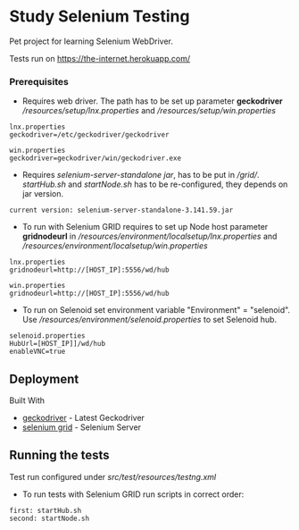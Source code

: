 # Study Selenium Testing

Pet project for learning Selenium WebDriver. 

Tests run on https://the-internet.herokuapp.com/

### Prerequisites

* Requires web driver. 
The path has to be set up parameter **geckodriver** 
_/resources/setup/lnx.properties_ and _/resources/setup/win.properties_
```
lnx.properties 
geckodriver=/etc/geckodriver/geckodriver

win.properties
geckodriver=geckodriver/win/geckodriver.exe
```

* Requires _selenium-server-standalone jar_, has to be put in _/grid/_. 
_startHub.sh_ and _startNode.sh_ has to be re-configured, they depends on jar version.

```
current version: selenium-server-standalone-3.141.59.jar
```

* To run with Selenium GRID requires to set up Node host parameter **gridnodeurl**
in _/resources/environment/localsetup/lnx.properties_ and _/resources/environment/localsetup/win.properties_

```
lnx.properties 
gridnodeurl=http://[HOST_IP]:5556/wd/hub

win.properties
gridnodeurl=http://[HOST_IP]:5556/wd/hub
```

* To run on Selenoid set environment variable "Environment" = "selenoid". 
Use _/resources/environment/selenoid.properties_ to set Selenoid hub.

````
selenoid.properties
HubUrl=[HOST_IP]]/wd/hub
enableVNC=true
````

## Deployment

Built With

* [geckodriver](https://github.com/mozilla/geckodriver/releases) - Latest Geckodriver
* [selenium grid](https://docs.seleniumhq.org/download/) - Selenium Server

## Running the tests

Test run configured under _src/test/resources/testng.xml_

* To run tests with Selenium GRID run scripts in correct order:
```
first: startHub.sh
second: startNode.sh
```